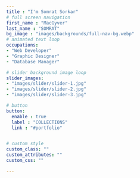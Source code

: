 ```yaml
---
title : "I'm Somrat Sorkar"
# full screen navigation
first_name : "MacGyver"
last_name : "SOMRAT"
bg_image : "images/backgrounds/full-nav-bg.webp"
# animated text loop
occupations:
- "Web Developer"
- "Graphic Designer"
- "Database Manager"

# slider background image loop
slider_images:
- "images/slider/slider-1.jpg"
- "images/slider/slider-2.jpg"
- "images/slider/slider-3.jpg"

# button
button:
  enable : true
  label : "COLLECTIONS"
  link : "#portfolio"


# custom style
custom_class: ""
custom_attributes: ""
custom_css: ""

---
```

